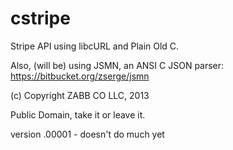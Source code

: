 cstripe
=======
Stripe API using libcURL and Plain Old C.

Also, (will be) using JSMN, an ANSI C JSON parser:
 https://bitbucket.org/zserge/jsmn

(c) Copyright ZABB CO LLC, 2013

Public Domain, take it or leave it.

version .00001 - doesn't do much yet
